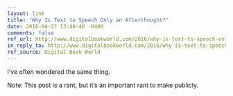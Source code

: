 ```yaml
---
layout: link
title: "Why Is Text to Speech Only an Afterthought?"
date: 2016-04-27 13:48:48 -0400
comments: false
ref_url: http://www.digitalbookworld.com/2016/why-is-text-to-speech-only-an-afterthought/
in_reply_to: http://www.digitalbookworld.com/2016/why-is-text-to-speech-only-an-afterthought/
ref_source: Digital Book World
---
```


I’ve often wondered the same thing.

Note: This post is a rant, but it’s an important rant to make publicly.